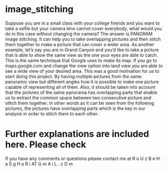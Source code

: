 # image_stitching
Suppose you are in a small class with your college friends and you want to take a selfie but your camera lens cannot cover everybody, what would you do in this case without changing the camera? The answer is PANORAM image stitching. It can help you to take overlapping pictures and then stitch them together to make a picture that can cover a wider area. As another example, let’s say you are in Grand Canyon and you’d like to take a picture that is able to show the same view as the one your eyes are able to catch. This is the same technique that Google uses to make its map. If you go to maps.google.com and change the view option into land view you are able to see a wide view of your desired area. 
This was a good motivation for us to start doing this project. By having multiple pictures from the same panoramic view but different angles how it is possible to make one picture capable of representing all of them. Also, it should be taken into account that the pictures of the same panorama has overlapping parts that enable us to extract the common space between two consecutive picture and stitch them together. In other words as it can be seen from the following pictures, the pictures have overlapping parts which is the key in our analysis in order to stitch them to each other.

# Further explanations are included here. Please check 

If you have any comments or questions please contact me at R o U z B e H . a S g H a R i AT G m A i L . c O m
